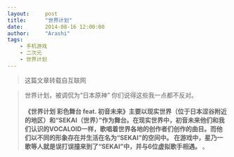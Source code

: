 ```yaml
---
layout:     post
title:      "世界计划"
date:       2014-08-16 12:00:00
author:     "Arashi"
tags:
    - 手机游戏
    - 二次元
    - 世界计划
---
```


> 这篇文章转载自互联网

<div>
    <blockquote>世界计划，被调侃为“日本原神”
        你们说得这些我一点都不反对。
    <br>
    <br><b>《世界计划 彩色舞台 feat. 初音未来》主要以现实世界（位于日本涩谷附近的地区）和“SEKAI（世界）”作为舞台。在现实世界中，初音未来他们和我们认识的VOCALOID一样，歌唱着世界各地的创作者们创作的曲目。而他们以不同的形象存在并生活在名为“SEKAI”的空间中。
在游戏中，星乃一歌等人就是误打误撞来到了“SEKAI”中，并与6位虚拟歌手相遇。
</b>。

</div>

